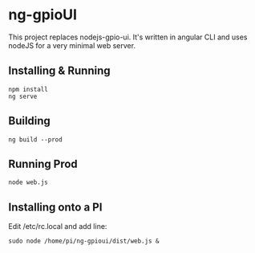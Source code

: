 # ng-gpioUI
This project replaces nodejs-gpio-ui.  It's written in angular CLI and uses nodeJS for a very minimal web server. 

## Installing & Running
```
npm install
ng serve
```

## Building
```
ng build --prod
```

## Running Prod
```
node web.js
```

## Installing onto a PI
Edit /etc/rc.local and add line:
```
sudo node /home/pi/ng-gpioui/dist/web.js &
```
